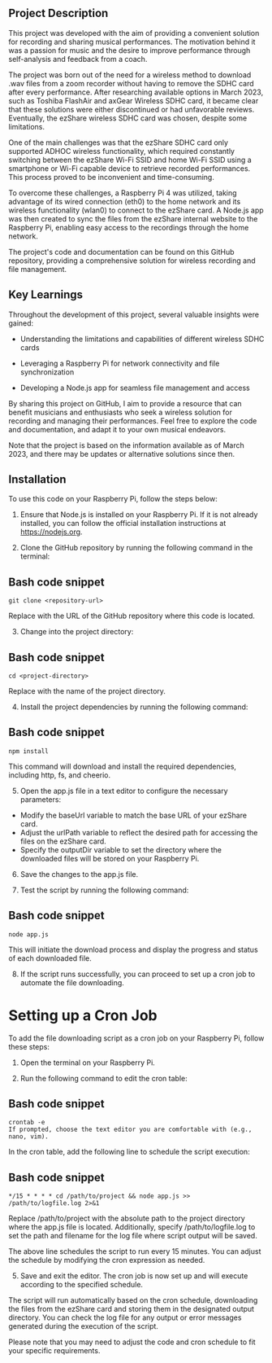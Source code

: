 ## Project Description

This project was developed with the aim of providing a convenient solution for recording and sharing musical performances. The motivation behind it was a passion for music and the desire to improve performance through self-analysis and feedback from a coach.

The project was born out of the need for a wireless method to download .wav files from a zoom recorder without having to remove the SDHC card after every performance. After researching available options in March 2023, such as Toshiba FlashAir and axGear Wireless SDHC card, it became clear that these solutions were either discontinued or had unfavorable reviews. Eventually, the ezShare wireless SDHC card was chosen, despite some limitations.

One of the main challenges was that the ezShare SDHC card only supported ADHOC wireless functionality, which required constantly switching between the ezShare Wi-Fi SSID and home Wi-Fi SSID using a smartphone or Wi-Fi capable device to retrieve recorded performances. This process proved to be inconvenient and time-consuming.

To overcome these challenges, a Raspberry Pi 4 was utilized, taking advantage of its wired connection (eth0) to the home network and its wireless functionality (wlan0) to connect to the ezShare card. A Node.js app was then created to sync the files from the ezShare internal website to the Raspberry Pi, enabling easy access to the recordings through the home network.

The project's code and documentation can be found on this GitHub repository, providing a comprehensive solution for wireless recording and file management.

## Key Learnings

Throughout the development of this project, several valuable insights were gained:

- Understanding the limitations and capabilities of different wireless SDHC cards

- Leveraging a Raspberry Pi for network connectivity and file synchronization

- Developing a Node.js app for seamless file management and access

By sharing this project on GitHub, I aim to provide a resource that can benefit musicians and enthusiasts who seek a wireless solution for recording and managing their performances. Feel free to explore the code and documentation, and adapt it to your own musical endeavors.

Note that the project is based on the information available as of March 2023, and there may be updates or alternative solutions since then.

## Installation

To use this code on your Raspberry Pi, follow the steps below:

1. Ensure that Node.js is installed on your Raspberry Pi. If it is not already installed, you can follow the official installation instructions at https://nodejs.org.

2. Clone the GitHub repository by running the following command in the terminal:

## Bash code snippet

    git clone <repository-url>

Replace <repository-url> with the URL of the GitHub repository where this code is located.

3. Change into the project directory:

## Bash code snippet

    cd <project-directory>

Replace <project-directory> with the name of the project directory.

4. Install the project dependencies by running the following command:

## Bash code snippet

    npm install

This command will download and install the required dependencies, including http, fs, and cheerio.

5. Open the app.js file in a text editor to configure the necessary parameters:

- Modify the baseUrl variable to match the base URL of your ezShare card.
- Adjust the urlPath variable to reflect the desired path for accessing the files on the ezShare card.
- Specify the outputDir variable to set the directory where the downloaded files will be stored on your Raspberry Pi.

6. Save the changes to the app.js file.

7. Test the script by running the following command:

## Bash code snippet

    node app.js

This will initiate the download process and display the progress and status of each downloaded file.

8. If the script runs successfully, you can proceed to set up a cron job to automate the file downloading.

# Setting up a Cron Job

To add the file downloading script as a cron job on your Raspberry Pi, follow these steps:

1. Open the terminal on your Raspberry Pi.

2. Run the following command to edit the cron table:

## Bash code snippet

    crontab -e
    If prompted, choose the text editor you are comfortable with (e.g., nano, vim).

In the cron table, add the following line to schedule the script execution:

## Bash code snippet

    */15 * * * * cd /path/to/project && node app.js >> /path/to/logfile.log 2>&1

Replace /path/to/project with the absolute path to the project directory where the app.js file is located. Additionally, specify /path/to/logfile.log to set the path and filename for the log file where script output will be saved.

The above line schedules the script to run every 15 minutes. You can adjust the schedule by modifying the cron expression as needed.

5. Save and exit the editor. The cron job is now set up and will execute according to the specified schedule.

The script will run automatically based on the cron schedule, downloading the files from the ezShare card and storing them in the designated output directory. You can check the log file for any output or error messages generated during the execution of the script.

Please note that you may need to adjust the code and cron schedule to fit your specific requirements.
